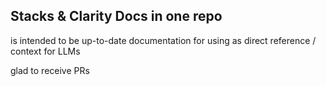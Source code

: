 ## Stacks & Clarity Docs in one repo

is intended to be up-to-date documentation for using as direct reference / context for LLMs

glad to receive PRs
